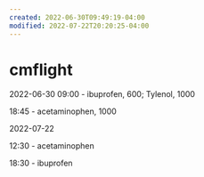 ```yaml
---
created: 2022-06-30T09:49:19-04:00
modified: 2022-07-22T20:20:25-04:00
---
```


# cmflight

2022-06-30
09:00 - ibuprofen, 600; Tylenol, 1000

18:45 - acetaminophen, 1000


2022-07-22

12:30 - acetaminophen

18:30 - ibuprofen
